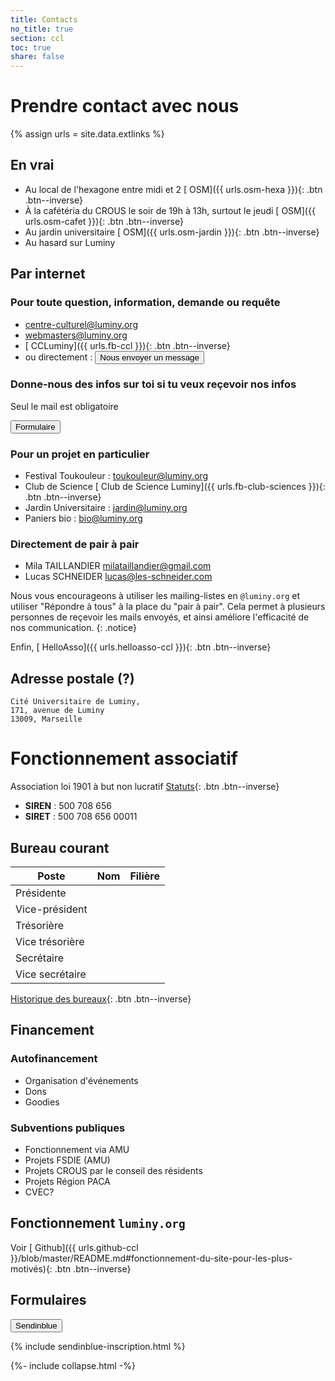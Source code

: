 ```yaml
---
title: Contacts
no_title: true
section: ccl
toc: true
share: false
---
```


# Prendre contact avec nous

{% assign urls = site.data.extlinks %}

## En vrai
- Au local de l'hexagone entre midi et 2
  [<i class="fa fa-map-pin"></i> OSM]({{ urls.osm-hexa }}){: .btn .btn--inverse}
- À la cafétéria du CROUS le soir de 19h à 13h, surtout le jeudi
  [<i class="fa fa-map-pin"></i> OSM]({{ urls.osm-cafet }}){: .btn .btn--inverse}
- Au jardin universitaire
  [<i class="fa fa-map-pin"></i> OSM]({{ urls.osm-jardin }}){: .btn .btn--inverse}
- Au hasard sur Luminy

## Par internet

### Pour toute question, information, demande ou requête
- [centre-culturel@luminy.org](mailto:centre-culturel@luminy.org)
- [webmasters@luminy.org](mailto:webmasters@luminy.org)
- [<i class="fa fa-facebook-square"></i> CCLuminy]({{ urls.fb-ccl }}){: .btn .btn--inverse}
- ou directement : <button class="collapsible" id="formulaire-write-us">Nous envoyer un message</button>
<div class="content" id="formulaire-write-usdata" markdown="1"
style="display: none">
{% include write-us-form.html %}
</div>

### Donne-nous des infos sur toi si tu veux reçevoir nos infos

Seul le mail est obligatoire

<button class="collapsible" id="formulaire-contact">Formulaire</button>
<div class="content" id="formulaire-contactdata" markdown="1"
style="display: none">
{% include contact-form.html %}
</div>

### Pour un projet en particulier
- Festival Toukouleur : [toukouleur@luminy.org](mailto:toukouleur@luminy.org)
- Club de Science [<i class="fa fa-facebook-square"></i> Club de Science Luminy]({{ urls.fb-club-sciences }}){: .btn .btn--inverse}
- Jardin Universitaire : [jardin@luminy.org](mailto:jardin@luminy.org)
- Paniers bio : [bio@luminy.org](mailto:bio@luminy.org)

### Directement de pair à pair
- Mila TAILLANDIER [milataillandier@gmail.com](mailto:milataillandier@gmail.com)
- Lucas SCHNEIDER [lucas@les-schneider.com](mailto:lucas@les-schneider.com)

Nous vous encourageons à utiliser les mailing-listes en `@luminy.org` et
utiliser "Répondre à tous" à la place du "pair à pair". Cela permet à plusieurs
personnes de reçevoir les mails envoyés, et ainsi améliore l'efficacité de nos
communication.
{: .notice}

Enfin, [<i class="fa fa-fw fa-users" aria-hidden="true"></i> HelloAsso]({{ urls.helloasso-ccl }}){: .btn .btn--inverse}

## Adresse postale (?)
```
Cité Universitaire de Luminy,
171, avenue de Luminy
13009, Marseille
```


# Fonctionnement associatif

Association loi 1901 à but non lucratif [Statuts](/ccl/statuts/){: .btn
.btn--inverse}
- **SIREN** : 500 708 656
- **SIRET** : 500 708 656 00011

## Bureau courant

| Poste           | Nom               | Filière       |
| -------         | --------          | ---------     |
| Présidente      |                   |               |
| Vice-président  |                   |               |
| Trésorière      |                   |               |
| Vice trésorière |                   |               |
| Secrétaire      |                   |               |
| Vice secrétaire |                   |               |

[Historique des bureaux](/l-asso/bureaux/){: .btn .btn--inverse}

## Financement

### Autofinancement
- Organisation d'événements
- Dons
- Goodies

### Subventions publiques
- Fonctionnement via AMU
- Projets FSDIE (AMU)
- Projets CROUS par le conseil des résidents
- Projets Région PACA
- CVEC?

## Fonctionnement `luminy.org`
Voir [<i class="fa fa-github" aria-hidden="true"></i> Github]({{ urls.github-ccl }}/blob/master/README.md#fonctionnement-du-site-pour-les-plus-motivés){: .btn .btn--inverse}

## Formulaires

<button class="collapsible" id="formulaire-distrib">Sendinblue</button>
<div class="content" id="formulaire-distribdata" markdown="1"
style="display: block">
{% include sendinblue-inscription.html %}
</div>

{%- include collapse.html -%}
